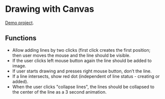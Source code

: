 # Drawing with Canvas

[Demo project](https://test-assignment-canvas.surge.sh/).

## Functions

- Allow adding lines by two clicks (first click creates the first position; then user moves the mouse and the line should be visible.
- If the user clicks left mouse button again the line should be added to image.
- If user starts drawing and presses right mouse button, don’t the line.
- If a line intersects, show red dot (independent of line status - creating or added).
- When the user clicks "collapse lines", the lines should be collapsed to the center of the line as a 3 second animation. 